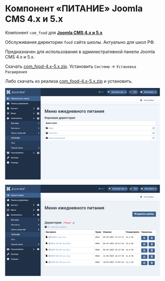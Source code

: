 # Компонент «ПИТАНИЕ» Joomla CMS 4.x и 5.x

Компонент `com_food` для <ins>**Joomla CMS 4.x и 5.x**</ins>

Обслуживания директории `food` сайта школы. Актуально для школ РФ.

Предназначен для использования в административной панели Joomla CMS 4.x и 5.x.

Скачать [com_food-4.x-5.x.zip](com_food-4.x-5.x.zip?raw=true). Установить `Система` -> `Установка Расширения`

Либо скачать из реализа [com_food-4.x-5.x.zip](../../releases/latest/download/com_food-4.x-5.x.zip) и установить.

![Компонент «ПИТАНИЕ» Joomla CMS 4.x и 5.x](src/screen/com_food-4.x-5.x-0001.png "Компонент «ПИТАНИЕ» Joomla CMS 4.x и 5.x")

![Компонент «ПИТАНИЕ» Joomla CMS 4.x и 5.x](src/screen/com_food-4.x-5.x-0002.png "Компонент «ПИТАНИЕ» Joomla CMS 4.x и 5.x")
